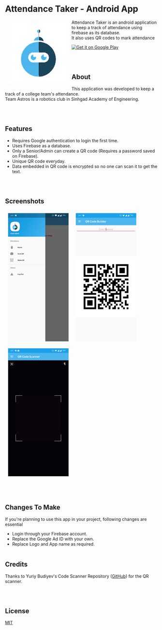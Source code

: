 # Attendance Taker - Android App

<img src="/Readme/logo.webp" align="left"
width="200" hspace="10" vspace="10">


Attendance Taker is an android application to keep a track of attendance using firebase as its database.<br>
It also uses QR codes to mark attendance

<p align="left">
<a href="https://play.google.com/store/apps/details?id=com.arsiwala.shamoil.astrosattendance">
    <img alt="Get it on Google Play"
        height="80"
        src="https://play.google.com/intl/en_us/badges/images/generic/en_badge_web_generic.png" />
</a></p>
<br><br>

## About
This application was developed to keep a track of a college team's attendance.<br>
Team Astros is a robotics club in Sinhgad Academy of Engineering.



<br><br>
## Features
- Requires Google authentication to login the first time.
- Uses Firebase as a database.
- Only a Senior/Admin can create a QR code (Requires a password saved on Firebase).
- Unique QR code everyday.
- Data embedded in QR code is encrypted so no one can scan it to get the text.

<br><br>
## Screenshots
  <img src="/Readme/screenshots/1.jpg" 
width="200"
    hspace="10" vspace="10">
<img src="/Readme/screenshots/2.jpg" 
width="200"
    hspace="10" vspace="10">
    <img src="/Readme/screenshots/3.jpg" 
width="200"
    hspace="10" vspace="10">
<br>

<br><br>
## Changes To Make
If you're planning to use this app in your project, following changes are essential
- Login through your Firebase account.
- Replace the Google Ad ID with your own.
- Replace Logo and App name as required.
<br><br>

## Credits  
Thanks to Yuriy Budiyev's Code Scanner Repository ([GitHub](https://github.com/yuriy-budiyev/code-scanner)) for the QR scanner.

<br><br>
## License
[MIT](https://choosealicense.com/licenses/mit/)
